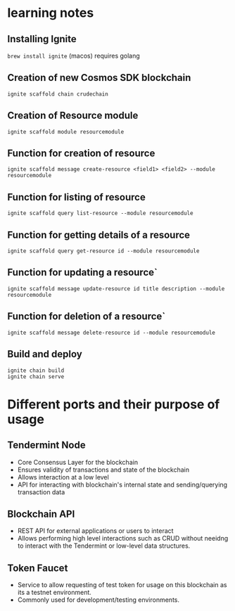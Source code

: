 # learning notes

## Installing Ignite
`brew install ignite` (macos)
requires golang

## Creation of new Cosmos SDK blockchain
`ignite scaffold chain crudechain`

## Creation of Resource module
`ignite scaffold module resourcemodule`

## Function for creation of resource
`ignite scaffold message create-resource <field1> <field2> --module resourcemodule`

## Function for listing of resource
`ignite scaffold query list-resource --module resourcemodule`

## Function for getting details of a resource
`ignite scaffold query get-resource id --module resourcemodule`

## Function for updating a resource`
`ignite scaffold message update-resource id title description --module resourcemodule`

## Function for deletion of a resource`
`ignite scaffold message delete-resource id --module resourcemodule`

## Build and deploy
```
ignite chain build
ignite chain serve
```


# Different ports and their purpose of usage

## Tendermint Node 
- Core Consensus Layer for the blockchain
- Ensures validity of transactions and state of the blockchain
- Allows interaction at a low level
- API for interacting with blockchain's internal state and sending/querying transaction data

## Blockchain API 
- REST API for external applications or users to interact
- Allows performing high level interactions such as CRUD without neeidng to interact with the Tendermint or low-level data structures.

## Token Faucet
- Service to allow requesting of test token for usage on this blockchain as its a testnet environment. 
- Commonly used for development/testing environments.